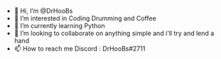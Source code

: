 - 👋 Hi, I’m @DrHooBs
- 👀 I’m interested in Coding Drumming and Coffee
- 🌱 I’m currently learning Python
- 💞️ I’m looking to collaborate on anything simple and i'll try and lend a hand
- 📫 How to reach me Discord : DrHooBs#2711

<!---
DrHooBs/DrHooBs is a ✨ special ✨ repository because its `README.md` (this file) appears on your GitHub profile.
You can click the Preview link to take a look at your changes.
--->
